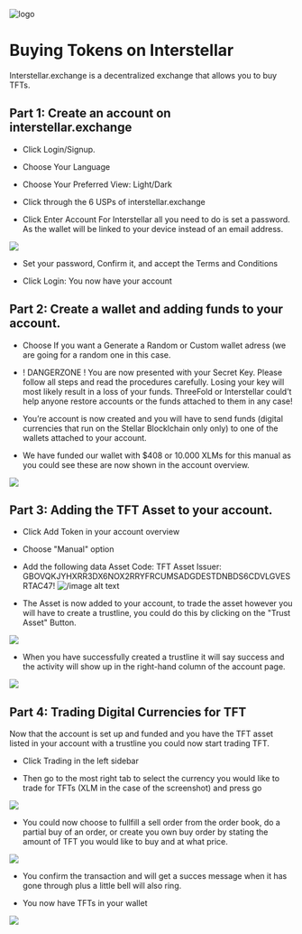 
![logo](img/interstellar_logo.png )


# Buying Tokens on Interstellar

Interstellar.exchange is a decentralized exchange that allows you to buy TFTs.

## Part 1: Create an account on interstellar.exchange

* Click Login/Signup.

* Choose Your Language

* Choose Your Preferred View: Light/Dark

* Click through the 6 USPs of interstellar.exchange

* Click Enter Account
For Interstellar all you need to do is set a password. As the wallet will be linked to your device instead of an email address.

![](img/interstellar_enter_account.png )

* Set your password, Confirm it, and accept the Terms and Conditions

* Click Login: You now have your account

## Part 2: Create a wallet and adding funds to your account.

* Choose If you want a Generate a Random or Custom wallet adress (we are going for a random one in this case.

* ! DANGERZONE ! You are now presented with your Secret Key. Please follow all steps and read the procedures carefully. Losing your key will most likely result in a loss of your funds. ThreeFold or Interstellar could’t help anyone restore accounts or the funds attached to them in any case!

* You’re account is now created and you will have to send funds (digital currencies that run on the Stellar Blocklchain only only) to one of the wallets attached to your account.

* We have funded our wallet with $408 or 10.000 XLMs for this manual as you could see these are now shown in the account overview.

![](img/interstellar_account_overview_1.png )

## Part 3: Adding the TFT Asset to your account.

* Click Add Token in your account overview

* Choose "Manual" option

* Add the following data 
Asset Code: TFT
Asset Issuer: GBOVQKJYHXRR3DX6NOX2RRYFRCUMSADGDESTDNBDS6CDVLGVESRTAC47!
![/image alt text](img/interstellar_add_asset.png)

* The Asset is now added to your account, to trade the asset however you will have to create a trustline, you could do this by clicking on the "Trust Asset" Button.

![](img/interstellar_trust_asset.png )

* When you have successfully created a trustline it will say success and the activity will show up in the right-hand column of the account page.

![](img/interstellar_account_overview_2.png )

## Part 4: Trading Digital Currencies for TFT

Now that the account is set up and funded and you have the TFT asset listed in your account with a trustline you could now start trading TFT.

* Click Trading in the left sidebar

* Then go to the most right tab to select the currency you would like to trade for TFTs (XLM in the case of the screenshot) and press go

![](img/interstellar_trade_xlm_tft.png )

* You could now choose to fullfill a sell order from the order book, do a partial buy of an order, or create you own buy order by stating the amount of TFT you would like to buy and at what price.

![](img/interstellar_trade_1.png )

* You confirm the transaction and will get a succes message when it has gone through plus a little bell will also ring.

* You now have TFTs in your wallet

![](img/interstellar_account_overview_3.png )




